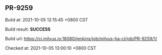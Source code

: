 <h2><a name="pr-9259" class="anchor" href="#pr-9259" rel="nofollow" aria-hidden="true"><span class="octicon octicon-link"></span></a>PR-9259</h2>

<p>Build at: 2021-10-05 12:15:45 +0800 CST</p>

<p>Build result: <strong>SUCCESS</strong></p>

<p>Build url: <a href="https://ci.milvus.io:18080/jenkins/job/milvus-ha-ci/job/PR-9259/1/" rel="nofollow">https://ci.milvus.io:18080/jenkins/job/milvus-ha-ci/job/PR-9259/1/</a></p>

<p>Checked at: 2021-10-05 13:00:10 +0800 CST</p>
